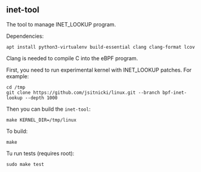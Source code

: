 
inet-tool
---------

The tool to manage INET_LOOKUP program.

Dependencies:

    apt install python3-virtualenv build-essential clang clang-format lcov

Clang is needed to compile C into the eBPF program.

First, you need to run experimental kernel with INET_LOOKUP
patches. For example:

    cd /tmp
    git clone https://github.com/jsitnicki/linux.git --branch bpf-inet-lookup --depth 1000

Then you can build the `inet-tool`:

    make KERNEL_DIR=/tmp/linux

To build:

    make

Tu run tests (requires root):

    sudo make test


